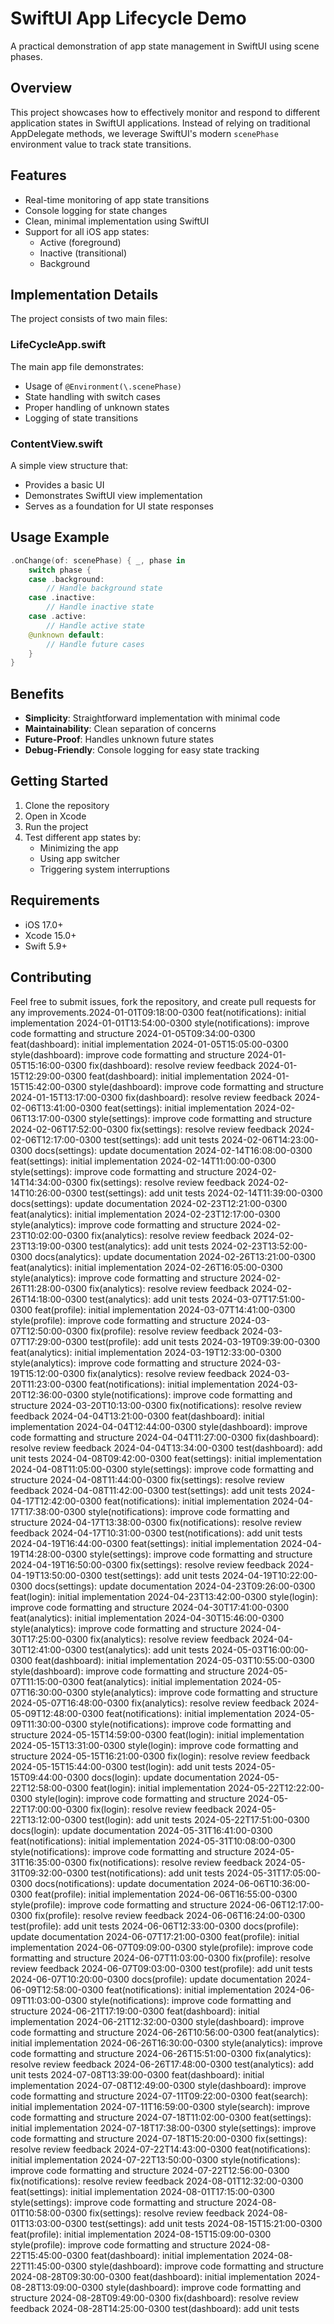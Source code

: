 # SwiftUI App Lifecycle Demo
A practical demonstration of app state management in SwiftUI using scene phases.

## Overview
This project showcases how to effectively monitor and respond to different application states in SwiftUI applications. Instead of relying on traditional AppDelegate methods, we leverage SwiftUI's modern `scenePhase` environment value to track state transitions.

## Features
- Real-time monitoring of app state transitions
- Console logging for state changes
- Clean, minimal implementation using SwiftUI
- Support for all iOS app states:
  - Active (foreground)
  - Inactive (transitional)
  - Background

## Implementation Details
The project consists of two main files:

### LifeCycleApp.swift
The main app file demonstrates:
- Usage of `@Environment(\.scenePhase)`
- State handling with switch cases
- Proper handling of unknown states
- Logging of state transitions

### ContentView.swift
A simple view structure that:
- Provides a basic UI
- Demonstrates SwiftUI view implementation
- Serves as a foundation for UI state responses

## Usage Example
```swift
.onChange(of: scenePhase) { _, phase in
    switch phase {
    case .background:
        // Handle background state
    case .inactive:
        // Handle inactive state
    case .active:
        // Handle active state
    @unknown default:
        // Handle future cases
    }
}
```

## Benefits
* **Simplicity**: Straightforward implementation with minimal code
* **Maintainability**: Clean separation of concerns
* **Future-Proof**: Handles unknown future states
* **Debug-Friendly**: Console logging for easy state tracking

## Getting Started
1. Clone the repository
2. Open in Xcode
3. Run the project
4. Test different app states by:
   * Minimizing the app
   * Using app switcher
   * Triggering system interruptions

## Requirements
* iOS 17.0+
* Xcode 15.0+
* Swift 5.9+

## Contributing
Feel free to submit issues, fork the repository, and create pull requests for any improvements.2024-01-01T09:18:00-0300 feat(notifications): initial implementation
2024-01-01T13:54:00-0300 style(notifications): improve code formatting and structure
2024-01-05T09:34:00-0300 feat(dashboard): initial implementation
2024-01-05T15:05:00-0300 style(dashboard): improve code formatting and structure
2024-01-05T15:16:00-0300 fix(dashboard): resolve review feedback
2024-01-15T12:29:00-0300 feat(dashboard): initial implementation
2024-01-15T15:42:00-0300 style(dashboard): improve code formatting and structure
2024-01-15T13:17:00-0300 fix(dashboard): resolve review feedback
2024-02-06T13:41:00-0300 feat(settings): initial implementation
2024-02-06T13:17:00-0300 style(settings): improve code formatting and structure
2024-02-06T17:52:00-0300 fix(settings): resolve review feedback
2024-02-06T12:17:00-0300 test(settings): add unit tests
2024-02-06T14:23:00-0300 docs(settings): update documentation
2024-02-14T16:08:00-0300 feat(settings): initial implementation
2024-02-14T11:00:00-0300 style(settings): improve code formatting and structure
2024-02-14T14:34:00-0300 fix(settings): resolve review feedback
2024-02-14T10:26:00-0300 test(settings): add unit tests
2024-02-14T11:39:00-0300 docs(settings): update documentation
2024-02-23T12:21:00-0300 feat(analytics): initial implementation
2024-02-23T12:17:00-0300 style(analytics): improve code formatting and structure
2024-02-23T10:02:00-0300 fix(analytics): resolve review feedback
2024-02-23T13:19:00-0300 test(analytics): add unit tests
2024-02-23T13:52:00-0300 docs(analytics): update documentation
2024-02-26T13:21:00-0300 feat(analytics): initial implementation
2024-02-26T16:05:00-0300 style(analytics): improve code formatting and structure
2024-02-26T11:28:00-0300 fix(analytics): resolve review feedback
2024-02-26T14:18:00-0300 test(analytics): add unit tests
2024-03-07T17:51:00-0300 feat(profile): initial implementation
2024-03-07T14:41:00-0300 style(profile): improve code formatting and structure
2024-03-07T12:50:00-0300 fix(profile): resolve review feedback
2024-03-07T17:29:00-0300 test(profile): add unit tests
2024-03-19T09:39:00-0300 feat(analytics): initial implementation
2024-03-19T12:33:00-0300 style(analytics): improve code formatting and structure
2024-03-19T15:12:00-0300 fix(analytics): resolve review feedback
2024-03-20T11:23:00-0300 feat(notifications): initial implementation
2024-03-20T12:36:00-0300 style(notifications): improve code formatting and structure
2024-03-20T10:13:00-0300 fix(notifications): resolve review feedback
2024-04-04T13:21:00-0300 feat(dashboard): initial implementation
2024-04-04T12:44:00-0300 style(dashboard): improve code formatting and structure
2024-04-04T11:27:00-0300 fix(dashboard): resolve review feedback
2024-04-04T13:34:00-0300 test(dashboard): add unit tests
2024-04-08T09:42:00-0300 feat(settings): initial implementation
2024-04-08T11:05:00-0300 style(settings): improve code formatting and structure
2024-04-08T11:44:00-0300 fix(settings): resolve review feedback
2024-04-08T11:42:00-0300 test(settings): add unit tests
2024-04-17T12:42:00-0300 feat(notifications): initial implementation
2024-04-17T17:38:00-0300 style(notifications): improve code formatting and structure
2024-04-17T13:38:00-0300 fix(notifications): resolve review feedback
2024-04-17T10:31:00-0300 test(notifications): add unit tests
2024-04-19T16:44:00-0300 feat(settings): initial implementation
2024-04-19T14:28:00-0300 style(settings): improve code formatting and structure
2024-04-19T16:50:00-0300 fix(settings): resolve review feedback
2024-04-19T13:50:00-0300 test(settings): add unit tests
2024-04-19T10:22:00-0300 docs(settings): update documentation
2024-04-23T09:26:00-0300 feat(login): initial implementation
2024-04-23T13:42:00-0300 style(login): improve code formatting and structure
2024-04-30T17:41:00-0300 feat(analytics): initial implementation
2024-04-30T15:46:00-0300 style(analytics): improve code formatting and structure
2024-04-30T17:25:00-0300 fix(analytics): resolve review feedback
2024-04-30T12:41:00-0300 test(analytics): add unit tests
2024-05-03T16:00:00-0300 feat(dashboard): initial implementation
2024-05-03T10:55:00-0300 style(dashboard): improve code formatting and structure
2024-05-07T11:15:00-0300 feat(analytics): initial implementation
2024-05-07T16:30:00-0300 style(analytics): improve code formatting and structure
2024-05-07T16:48:00-0300 fix(analytics): resolve review feedback
2024-05-09T12:48:00-0300 feat(notifications): initial implementation
2024-05-09T11:30:00-0300 style(notifications): improve code formatting and structure
2024-05-15T14:59:00-0300 feat(login): initial implementation
2024-05-15T13:31:00-0300 style(login): improve code formatting and structure
2024-05-15T16:21:00-0300 fix(login): resolve review feedback
2024-05-15T15:44:00-0300 test(login): add unit tests
2024-05-15T09:44:00-0300 docs(login): update documentation
2024-05-22T12:58:00-0300 feat(login): initial implementation
2024-05-22T12:22:00-0300 style(login): improve code formatting and structure
2024-05-22T17:00:00-0300 fix(login): resolve review feedback
2024-05-22T13:12:00-0300 test(login): add unit tests
2024-05-22T17:51:00-0300 docs(login): update documentation
2024-05-31T16:41:00-0300 feat(notifications): initial implementation
2024-05-31T10:08:00-0300 style(notifications): improve code formatting and structure
2024-05-31T16:35:00-0300 fix(notifications): resolve review feedback
2024-05-31T09:32:00-0300 test(notifications): add unit tests
2024-05-31T17:05:00-0300 docs(notifications): update documentation
2024-06-06T10:36:00-0300 feat(profile): initial implementation
2024-06-06T16:55:00-0300 style(profile): improve code formatting and structure
2024-06-06T12:17:00-0300 fix(profile): resolve review feedback
2024-06-06T16:24:00-0300 test(profile): add unit tests
2024-06-06T12:33:00-0300 docs(profile): update documentation
2024-06-07T17:21:00-0300 feat(profile): initial implementation
2024-06-07T09:09:00-0300 style(profile): improve code formatting and structure
2024-06-07T11:03:00-0300 fix(profile): resolve review feedback
2024-06-07T09:03:00-0300 test(profile): add unit tests
2024-06-07T10:20:00-0300 docs(profile): update documentation
2024-06-09T12:58:00-0300 feat(notifications): initial implementation
2024-06-09T11:03:00-0300 style(notifications): improve code formatting and structure
2024-06-21T17:19:00-0300 feat(dashboard): initial implementation
2024-06-21T12:32:00-0300 style(dashboard): improve code formatting and structure
2024-06-26T10:56:00-0300 feat(analytics): initial implementation
2024-06-26T16:30:00-0300 style(analytics): improve code formatting and structure
2024-06-26T15:51:00-0300 fix(analytics): resolve review feedback
2024-06-26T17:48:00-0300 test(analytics): add unit tests
2024-07-08T13:39:00-0300 feat(dashboard): initial implementation
2024-07-08T12:49:00-0300 style(dashboard): improve code formatting and structure
2024-07-11T09:22:00-0300 feat(search): initial implementation
2024-07-11T16:59:00-0300 style(search): improve code formatting and structure
2024-07-18T11:02:00-0300 feat(settings): initial implementation
2024-07-18T17:38:00-0300 style(settings): improve code formatting and structure
2024-07-18T15:20:00-0300 fix(settings): resolve review feedback
2024-07-22T14:43:00-0300 feat(notifications): initial implementation
2024-07-22T13:50:00-0300 style(notifications): improve code formatting and structure
2024-07-22T12:56:00-0300 fix(notifications): resolve review feedback
2024-08-01T12:32:00-0300 feat(settings): initial implementation
2024-08-01T17:15:00-0300 style(settings): improve code formatting and structure
2024-08-01T10:58:00-0300 fix(settings): resolve review feedback
2024-08-01T13:03:00-0300 test(settings): add unit tests
2024-08-15T15:21:00-0300 feat(profile): initial implementation
2024-08-15T15:09:00-0300 style(profile): improve code formatting and structure
2024-08-22T15:45:00-0300 feat(dashboard): initial implementation
2024-08-22T11:45:00-0300 style(dashboard): improve code formatting and structure
2024-08-28T09:30:00-0300 feat(dashboard): initial implementation
2024-08-28T13:09:00-0300 style(dashboard): improve code formatting and structure
2024-08-28T09:49:00-0300 fix(dashboard): resolve review feedback
2024-08-28T14:25:00-0300 test(dashboard): add unit tests
